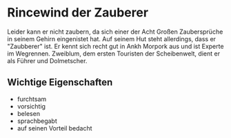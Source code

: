 # Rincewind der Zauberer
Leider kann er nicht zaubern, da sich einer der Acht Großen Zaubersprüche in seinem Gehirn eingenistet hat. Auf seinem Hut steht allerdings, dass er "Zaubberer" ist.
Er kennt sich recht gut in Ankh Morpork aus und ist Experte im Wegrennen. Zweiblum, dem ersten Touristen der Scheibenwelt, dient er als Führer und Dolmetscher.
## Wichtige Eigenschaften
* furchtsam
* vorsichtig
* belesen
* sprachbegabt
* auf seinen Vorteil bedacht